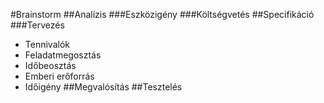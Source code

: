 #Brainstorm
##Analízis
###Eszközigény
###Költségvetés
##Specifikáció
###Tervezés
- Tennivalók
- Feladatmegosztás
- Időbeosztás
- Emberi erőforrás
- Időigény
##Megvalósítás
##Tesztelés
